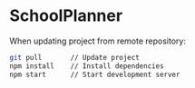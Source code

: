 # SchoolPlanner

When updating project from remote repository:
```bash
git pull       // Update project
npm install    // Install dependencies
npm start      // Start development server
```